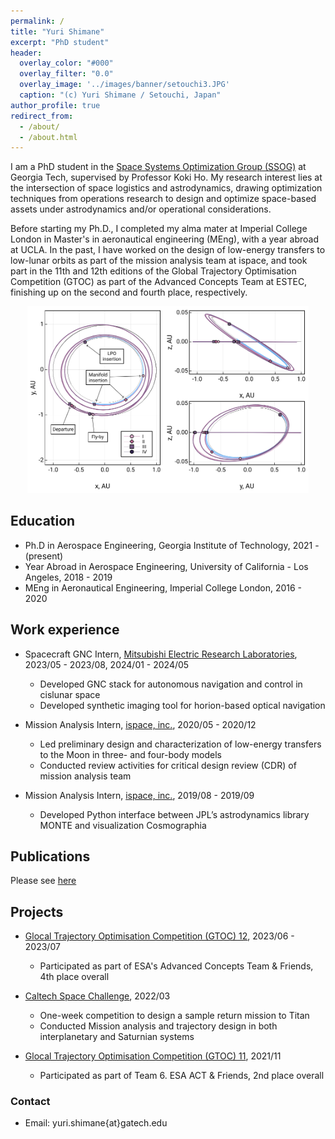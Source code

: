 ```yaml
---
permalink: /
title: "Yuri Shimane"
excerpt: "PhD student"
header:
  overlay_color: "#000"
  overlay_filter: "0.0"
  overlay_image: '../images/banner/setouchi3.JPG'
  caption: "(c) Yuri Shimane / Setouchi, Japan"
author_profile: true
redirect_from: 
  - /about/
  - /about.html
---
```


I am a PhD student in the [Space Systems Optimization Group (SSOG)](https://ssog.ae.gatech.edu/) at Georgia Tech, supervised by Professor Koki Ho. 
My research interest lies at the intersection of space logistics and astrodynamics, drawing optimization techniques from operations research to design and optimize space-based assets under astrodynamics and/or operational considerations. 

Before starting my Ph.D., I completed my alma mater at Imperial College London in Master's in aeronautical engineering (MEng), with a year abroad at UCLA. 
In the past, I have worked on the design of low-energy transfers to low-lunar orbits as part of the mission analysis team at ispace, and took part in the 11th and 12th editions of the Global Trajectory Optimisation Competition (GTOC) as part of the Advanced Concepts Team at ESTEC, finishing up on the second and fourth place, respectively. 


<p align="center">
  <img src="../images/galt_manifold.png" width="450" title="SFT to manifold">
</p>



## Education

* Ph.D in Aerospace Engineering, Georgia Institute of Technology, 2021 - (present)
* Year Abroad in Aerospace Engineering, University of California - Los Angeles, 2018 - 2019
* MEng in Aeronautical Engineering, Imperial College London, 2016 - 2020

## Work experience

* Spacecraft GNC Intern, [Mitsubishi Electric Research Laboratories](https://www.merl.com/), 2023/05 - 2023/08, 2024/01 - 2024/05
  * Developed GNC stack for autonomous navigation and control in cislunar space
  * Developed synthetic imaging tool for horion-based optical navigation

* Mission Analysis Intern, [ispace, inc.](https://ispace-inc.com/), 2020/05 - 2020/12
  * Led preliminary design and characterization of low-energy transfers to the Moon in three- and four-body models
  * Conducted review activities for critical design review (CDR) of mission analysis team

* Mission Analysis Intern, [ispace, inc.](https://ispace-inc.com/), 2019/08 - 2019/09
  * Developed Python interface between JPL’s astrodynamics library MONTE and visualization Cosmographia

## Publications

Please see [here](/publications/)

## Projects

* [Glocal Trajectory Optimisation Competition (GTOC) 12](https://gtoc12.tsinghua.edu.cn/), 2023/06 - 2023/07
  * Participated as part of ESA's Advanced Concepts Team & Friends, 4th place overall

* [Caltech Space Challenge](https://www.spacechallenge.caltech.edu/description), 2022/03
  * One-week competition to design a sample return mission to Titan
  * Conducted Mission analysis and trajectory design in both interplanetary and Saturnian systems

* [Glocal Trajectory Optimisation Competition (GTOC) 11](https://gtoc11.nudt.edu.cn/GTOC?page=home), 2021/11
  * Participated as part of Team 6. ESA ACT & Friends, 2nd place overall


### Contact

- Email: yuri.shimane{at}gatech.edu
